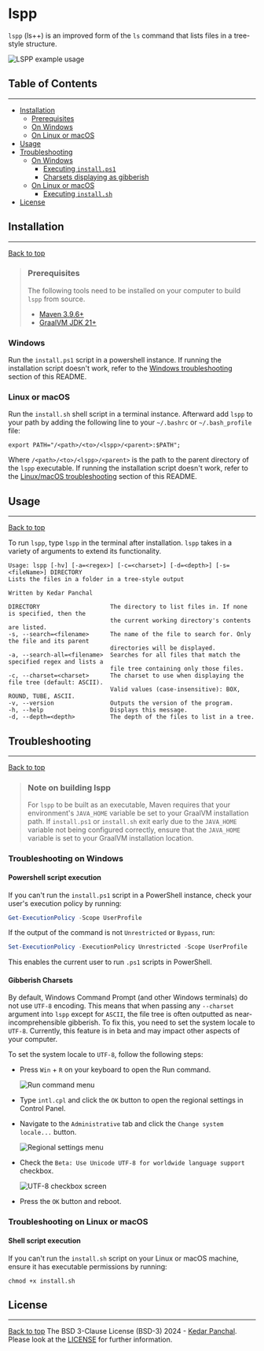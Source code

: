 # lspp
`lspp` (ls++) is an improved form of the `ls` command that lists files in a tree-style structure.  

![LSPP example usage](images/lsppexample.JPG)

## Table of Contents

---
* [Installation](#installation)
  * [Prerequisites](#prerequisites)
  * [On Windows](#windows)
  * [On Linux or macOS](#linux-or-macOS)
* [Usage](#usage)
* [Troubleshooting](#troubleshooting)
  * [On Windows](#troubleshooting-on-windows)
    * [Executing `install.ps1`](#powershell-script-execution)
    * [Charsets displaying as gibberish](#gibberish-charsets)
  * [On Linux or macOS](#troubleshooting-on-linux-or-macos)
    * [Executing `install.sh`](#shell-script-execution)
* [License](#license)

## Installation

---
[Back to top](#table-of-contents)
> ### Prerequisites
> The following tools need to be installed on your computer to build `lspp` from source.
> * [Maven 3.9.6+](https://maven.apache.org/download.cgi)
> * [GraalVM JDK 21+](https://www.graalvm.org/downloads/)

### Windows
Run the `install.ps1` script in a powershell instance. If running the installation script doesn't work, refer to the
[Windows troubleshooting](#troubleshooting-on-windows) section of this README.

### Linux or macOS
Run the `install.sh` shell script in a terminal instance. Afterward add `lspp` to your path by adding the following line
to your `~/.bashrc` or `~/.bash_profile` file:
```shell
export PATH="/<path>/<to>/<lspp>/<parent>:$PATH";
```
Where `/<path>/<to>/<lspp>/<parent>` is the path to the parent directory of the `lspp` executable. If running the
installation script doesn't work, refer to the [Linux/macOS troubleshooting](#troubleshooting-on-linux-or-macos) section of this README.

## Usage

---
[Back to top](#table-of-contents)

To run `lspp`, type `lspp` in the terminal after installation. `lspp` takes in a variety of arguments to extend its
functionality.

```
Usage: lspp [-hv] [-a=<regex>] [-c=<charset>] [-d=<depth>] [-s=<fileName>] DIRECTORY
Lists the files in a folder in a tree-style output

Written by Kedar Panchal

DIRECTORY                    The directory to list files in. If none is specified, then the
                             the current working directory's contents are listed.
-s, --search=<filename>      The name of the file to search for. Only the file and its parent
                             directories will be displayed.
-a, --search-all=<filename>  Searches for all files that match the specified regex and lists a
                             file tree containing only those files.
-c, --charset=<charset>      The charset to use when displaying the file tree (default: ASCII).
                             Valid values (case-insensitive): BOX, ROUND, TUBE, ASCII.
-v, --version                Outputs the version of the program.
-h, --help                   Displays this message.
-d, --depth=<depth>          The depth of the files to list in a tree.
```

## Troubleshooting

---
[Back to top](#table-of-contents)
> ### Note on building lspp
> For `lspp` to be built as an executable, Maven requires that your environment's `JAVA_HOME` variable be set
> to your GraalVM installation path. If `install.ps1` or `install.sh` exit early due to the `JAVA_HOME` variable not
> being configured correctly, ensure that the `JAVA_HOME` variable is set to your GraalVM installation location.

### Troubleshooting on Windows

#### Powershell script execution
If you can't run the `install.ps1` script in a PowerShell instance, check your user's execution policy by running:
```powershell
Get-ExecutionPolicy -Scope UserProfile
``` 
If the output of the command is not `Unrestricted` or `Bypass`, run:
```powershell
Set-ExecutionPolicy -ExecutionPolicy Unrestricted -Scope UserProfile
```
This enables the current user to run `.ps1` scripts in PowerShell.

#### Gibberish Charsets
By default, Windows Command Prompt (and other Windows terminals) do not use `UTF-8` encoding. This means that when
passing any `--charset` argument into `lspp` except for `ASCII`, the file tree is often outputted as
near-incomprehensible gibberish. To fix this, you need to set the system locale to `UTF-8`. Currently, this feature is
in beta and may impact other aspects of your computer.

To set the system locale to `UTF-8`, follow the following steps:
* Press `Win` + `R` on your keyboard to open the Run command.
   
  ![Run command menu](images/RunMenu.JPG)  
* Type `intl.cpl` and click the `OK` button to open the regional settings in Control Panel.  
* Navigate to the `Administrative` tab and click the `Change system locale...` button.  

  ![Regional settings menu](images/RegionalSettings.JPG)  
* Check the `Beta: Use Unicode UTF-8 for worldwide language support` checkbox.  

  ![UTF-8 checkbox screen](images/UTF8Menu.JPG)  
* Press the `OK` button and reboot.
### Troubleshooting on Linux or macOS

#### Shell script execution
If you can't run the `install.sh` script on your Linux or macOS machine, ensure it has executable permissions by
running:
```shell
chmod +x install.sh
```
## License

---
[Back to top](#table-of-contents)
The BSD 3-Clause License (BSD-3) 2024 - [Kedar Panchal](https://github.com/KedarPanchal). Please look at the
[LICENSE](LICENSE) for further information.
